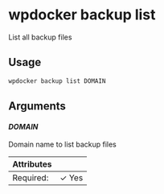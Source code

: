 # wpdocker backup list

List all backup files

## Usage

```bash
wpdocker backup list DOMAIN
```

## Arguments

#### *DOMAIN*

Domain name to list backup files

| Attributes      | &nbsp;
|-----------------|-------------
| Required:       | ✓ Yes


